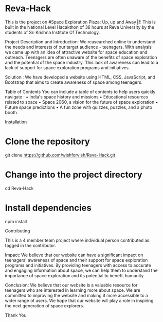 # Reva-Hack
This is the project on #Space Exploration Plaza: Up, up and Away🚀!! This is built in the National Level Hacakthon of 36 hours at Reva University by the students of Sri Krishna Institute Of Technology.

Project Description and Introduction:
We reasearched online to understand the needs and interests of our target audience - teenagers.
With analysis we came up with an idea of attractive website for space education and outreach. 
Teenagers are often unaware of the benefits of space exploration and the potential of the space industry.
This lack of awareness can lead to a lack of support for space exploration programs and initiatives.

Solution :
We have developed a website using HTML, CSS, JavaScript, and Bootstrap that aims to create awareness of space among teenagers.

 Table of Contents
You can include a table of contents to help users quickly navigate :
   • India's space history and missions
   • Educational resources related to space
   • Space 2060, a vision for the future of space exploration
   • Future space predictions
   • A fun zone with quizzes, puzzles, and a photo booth

Installation
# Clone the repository
git clone https://github.com/wishforvish/Reva-Hack.git
# Change into the project directory
cd Reva-Hack
# Install dependencies
npm install

Contributing

This is a 4 member team project where individual person contributed as tagged in the contributor.

Impact:
We believe that our website can have a significant impact on teenagers' awareness of space and their support for space exploration programs and initiatives. 
By providing teenagers with access to accurate and engaging information about space, we can help them to understand the importance of space exploration and its potential to benefit humanity

Conclusion: 
We believe that our website is a valuable resource for teenagers who are interested in learning more about space. 
We are committed to improving the website and making it more accessible to a wider range of users. 
We hope that our website will play a role in inspiring the next generation of space explorers.

Thank You
